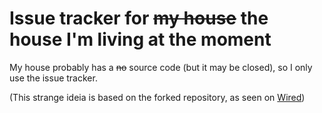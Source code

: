 # Issue tracker for ~~my house~~ the house I'm living at the moment

My house probably has a ~~no~~ source code (but it may be closed), so I only use the issue tracker.

(This strange ideia is based on the forked repository, as seen on [Wired][1])

[1]:(http://www.wired.com/wiredenterprise/2013/01/this-old-house/)
